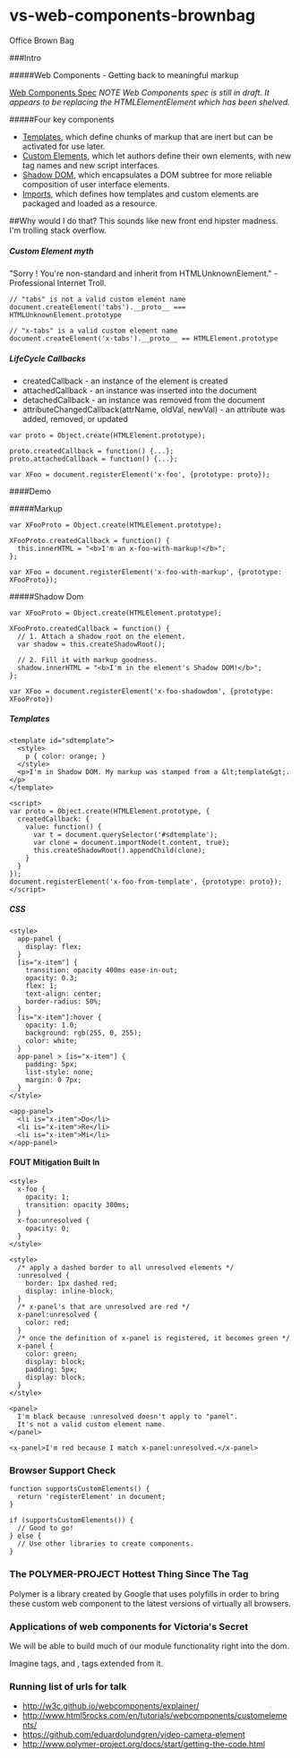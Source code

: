 vs-web-components-brownbag
==========================

Office Brown Bag

###Intro 

#####Web Components - Getting back to meaningful markup

[Web Components Spec](http://w3c.github.io/webcomponents/explainer/) _NOTE Web Components spec is still in draft. It appears to be replacing the HTMLElementElement which has been shelved._

#####Four key components

* [Templates](https://github.com/bingeboy/vs-web-components-brownbag/blob/master/templates.md), which define chunks of markup that are inert but can be activated for use later.
* [Custom Elements](https://github.com/bingeboy/vs-web-components-brownbag/blob/master/custom-element.md), which let authors define their own elements, with new tag names and new script interfaces.
* [Shadow DOM](https://github.com/bingeboy/vs-web-components-brownbag/blob/master/shadow-dom.md), which encapsulates a DOM subtree for more reliable composition of user interface elements.
* [Imports](https://github.com/bingeboy/vs-web-components-brownbag/blob/master/imports.md), which defines how templates and custom elements are packaged and loaded as a resource.


##Why would I do that? This sounds like new front end hipster madness. I'm trolling stack overflow.


##### Custom Element myth
"Sorry <randomtag>! You're non-standard and inherit from HTMLUnknownElement." - Professional Internet Troll.

```
// "tabs" is not a valid custom element name
document.createElement('tabs').__proto__ === HTMLUnknownElement.prototype

// "x-tabs" is a valid custom element name
document.createElement('x-tabs').__proto__ == HTMLElement.prototype
```

##### LifeCycle Callbacks
* createdCallback	- an instance of the element is created
* attachedCallback -	an instance was inserted into the document
* detachedCallback	- an instance was removed from the document
* attributeChangedCallback(attrName, oldVal, newVal)	- an attribute was added, removed, or updated

```
var proto = Object.create(HTMLElement.prototype);

proto.createdCallback = function() {...};
proto.attachedCallback = function() {...};

var XFoo = document.registerElement('x-foo', {prototype: proto});
```
####Demo

#####Markup
```
var XFooProto = Object.create(HTMLElement.prototype);

XFooProto.createdCallback = function() {
  this.innerHTML = "<b>I'm an x-foo-with-markup!</b>";
};

var XFoo = document.registerElement('x-foo-with-markup', {prototype: XFooProto});
```

#####Shadow Dom
```
var XFooProto = Object.create(HTMLElement.prototype);

XFooProto.createdCallback = function() {
  // 1. Attach a shadow root on the element.
  var shadow = this.createShadowRoot();

  // 2. Fill it with markup goodness.
  shadow.innerHTML = "<b>I'm in the element's Shadow DOM!</b>";
};

var XFoo = document.registerElement('x-foo-shadowdom', {prototype: XFooProto})
```
##### Templates
```
<template id="sdtemplate">
  <style>
    p { color: orange; }
  </style>
  <p>I'm in Shadow DOM. My markup was stamped from a &lt;template&gt;.</p>
</template>

<script>
var proto = Object.create(HTMLElement.prototype, {
  createdCallback: {
    value: function() {
      var t = document.querySelector('#sdtemplate');
      var clone = document.importNode(t.content, true);
      this.createShadowRoot().appendChild(clone);
    }
  }
});
document.registerElement('x-foo-from-template', {prototype: proto});
</script>
```

##### CSS
```
<style>
  app-panel {
    display: flex;
  }
  [is="x-item"] {
    transition: opacity 400ms ease-in-out;
    opacity: 0.3;
    flex: 1;
    text-align: center;
    border-radius: 50%;
  }
  [is="x-item"]:hover {
    opacity: 1.0;
    background: rgb(255, 0, 255);
    color: white;
  }
  app-panel > [is="x-item"] {
    padding: 5px;
    list-style: none;
    margin: 0 7px;
  }
</style>

<app-panel>
  <li is="x-item">Do</li>
  <li is="x-item">Re</li>
  <li is="x-item">Mi</li>
</app-panel>
```
#### FOUT Mitigation Built In

```
<style>
  x-foo {
    opacity: 1;
    transition: opacity 300ms;
  }
  x-foo:unresolved {
    opacity: 0;
  }
</style>

```

```
<style>
  /* apply a dashed border to all unresolved elements */
  :unresolved {
    border: 1px dashed red;
    display: inline-block;
  }
  /* x-panel's that are unresolved are red */
  x-panel:unresolved {
    color: red;
  }
  /* once the definition of x-panel is registered, it becomes green */
  x-panel {
    color: green;
    display: block;
    padding: 5px;
    display: block;
  }
</style>

<panel>
  I'm black because :unresolved doesn't apply to "panel".
  It's not a valid custom element name.
</panel>

<x-panel>I'm red because I match x-panel:unresolved.</x-panel>
```

### Browser Support Check
```
function supportsCustomElements() {
  return 'registerElement' in document;
}

if (supportsCustomElements()) {
  // Good to go!
} else {
  // Use other libraries to create components.
}
```



### The POLYMER-PROJECT Hottest Thing Since The <blink/> Tag

Polymer is a library created by Google that uses polyfills in order to bring these custom web component to the latest versions of virtually all browsers.


### Applications of web components for Victoria's Secret

We will be able to build much of our module functionality right into the dom.

Imagine <product> tags, and <bra>, <bikini> tags extended from it.



### Running list of urls for talk
* http://w3c.github.io/webcomponents/explainer/
* http://www.html5rocks.com/en/tutorials/webcomponents/customelements/
* https://github.com/eduardolundgren/video-camera-element
* http://www.polymer-project.org/docs/start/getting-the-code.html

